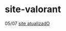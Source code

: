 # site-valorant
 05/07
 <a href="https://programador-andre.github.io/site-valorant/guia-valorant.html">site atualizadO</a>